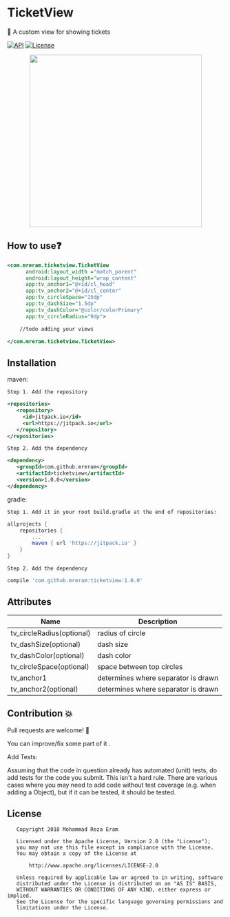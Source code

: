 # TicketView
:ticket: A custom view for showing tickets

[![API](https://img.shields.io/badge/API-14%2B-red.svg?style=flat)](https://android-arsenal.com/api?level=14)
[![License](https://img.shields.io/badge/License-Apache%202.0-blue.svg)](https://opensource.org/licenses/Apache-2.0)



<p align="center">
<img src="./pictures/ticket_sc1.png" width="400"/>
</p>

## How to use:question:
  ```xml
  <com.mreram.ticketview.TicketView
        android:layout_width ="match_parent"
        android:layout_height="wrap_content"
        app:tv_anchor1="@+id/cl_head"
        app:tv_anchor2="@+id/cl_center"
        app:tv_circleSpace="15dp"
        app:tv_dashSize="1.5dp"
        app:tv_dashColor="@color/colorPrimary"
        app:tv_circleRadius="9dp">

      //todo adding your views

  </com.mreram.ticketview.TicketView>
```
## Installation
maven:

	Step 1. Add the repository
```xml
<repositories>
   <repository>
     <id>jitpack.io</id>
     <url>https://jitpack.io</url>
   </repository>
</repositories>
```
	Step 2. Add the dependency
```xml
<dependency>
   <groupId>com.github.mreram</groupId>
   <artifactId>ticketview</artifactId>
   <version>1.0.0</version>
</dependency>
```
gradle:
	
	Step 1. Add it in your root build.gradle at the end of repositories:
```groovy	
allprojects {
	repositories {
		...
		maven { url 'https://jitpack.io' }
	}
}
```	
	Step 2. Add the dependency
```groovy	
compile 'com.github.mreram:ticketview:1.0.0'
```

## Attributes

| Name | Description |
| ------ | ------ |
| tv_circleRadius(optional) | radius of circle |
| tv_dashSize(optional) | dash size |
| tv_dashColor(optional) | dash color |
| tv_circleSpace(optional) | space between top circles |
| tv_anchor1 | determines where separator is drawn |
| tv_anchor2(optional) | determines where separator is drawn |


## Contribution :collision:

Pull requests are welcome! :clap:

You can improve/fix some part of it .

Add Tests:

Assuming that the code in question already has automated (unit) tests, do add tests for the code you submit.
This isn't a hard rule. There are various cases where you may need to add code without test coverage (e.g. when adding a Object), but if it can be tested, it should be tested.


## License
```
   Copyright 2018 Mohammad Reza Eram

   Licensed under the Apache License, Version 2.0 (the "License");
   you may not use this file except in compliance with the License.
   You may obtain a copy of the License at

       http://www.apache.org/licenses/LICENSE-2.0

   Unless required by applicable law or agreed to in writing, software
   distributed under the License is distributed on an "AS IS" BASIS,
   WITHOUT WARRANTIES OR CONDITIONS OF ANY KIND, either express or implied.
   See the License for the specific language governing permissions and
   limitations under the License.
